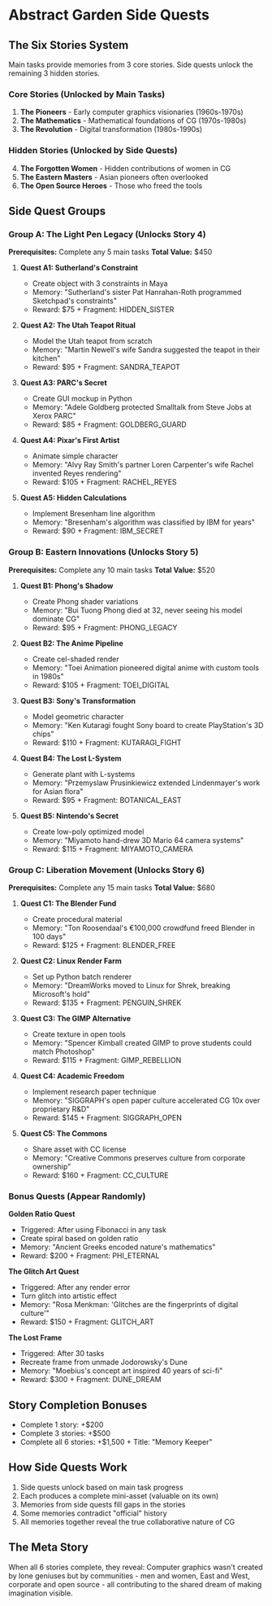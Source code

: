 # Abstract Garden Side Quests

## The Six Stories System

Main tasks provide memories from 3 core stories. Side quests unlock the remaining 3 hidden stories.

### Core Stories (Unlocked by Main Tasks)
1. **The Pioneers** - Early computer graphics visionaries (1960s-1970s)
2. **The Mathematics** - Mathematical foundations of CG (1970s-1980s)  
3. **The Revolution** - Digital transformation (1980s-1990s)

### Hidden Stories (Unlocked by Side Quests)
4. **The Forgotten Women** - Hidden contributions of women in CG
5. **The Eastern Masters** - Asian pioneers often overlooked
6. **The Open Source Heroes** - Those who freed the tools

## Side Quest Groups

### Group A: The Light Pen Legacy (Unlocks Story 4)
**Prerequisites:** Complete any 5 main tasks
**Total Value:** $450

1. **Quest A1: Sutherland's Constraint**
   - Create object with 3 constraints in Maya
   - Memory: "Sutherland's sister Pat Hanrahan-Roth programmed Sketchpad's constraints"
   - Reward: $75 + Fragment: HIDDEN_SISTER

2. **Quest A2: The Utah Teapot Ritual**
   - Model the Utah teapot from scratch
   - Memory: "Martin Newell's wife Sandra suggested the teapot in their kitchen"
   - Reward: $95 + Fragment: SANDRA_TEAPOT

3. **Quest A3: PARC's Secret**
   - Create GUI mockup in Python
   - Memory: "Adele Goldberg protected Smalltalk from Steve Jobs at Xerox PARC"
   - Reward: $85 + Fragment: GOLDBERG_GUARD

4. **Quest A4: Pixar's First Artist**
   - Animate simple character
   - Memory: "Alvy Ray Smith's partner Loren Carpenter's wife Rachel invented Reyes rendering"
   - Reward: $105 + Fragment: RACHEL_REYES

5. **Quest A5: Hidden Calculations**
   - Implement Bresenham line algorithm
   - Memory: "Bresenham's algorithm was classified by IBM for years"
   - Reward: $90 + Fragment: IBM_SECRET

### Group B: Eastern Innovations (Unlocks Story 5)
**Prerequisites:** Complete any 10 main tasks
**Total Value:** $520

1. **Quest B1: Phong's Shadow**
   - Create Phong shader variations
   - Memory: "Bui Tuong Phong died at 32, never seeing his model dominate CG"
   - Reward: $95 + Fragment: PHONG_LEGACY

2. **Quest B2: The Anime Pipeline**
   - Create cel-shaded render
   - Memory: "Toei Animation pioneered digital anime with custom tools in 1980s"
   - Reward: $105 + Fragment: TOEI_DIGITAL

3. **Quest B3: Sony's Transformation**
   - Model geometric character
   - Memory: "Ken Kutaragi fought Sony board to create PlayStation's 3D chips"
   - Reward: $110 + Fragment: KUTARAGI_FIGHT

4. **Quest B4: The Lost L-System**
   - Generate plant with L-systems
   - Memory: "Przemyslaw Prusinkiewicz extended Lindenmayer's work for Asian flora"
   - Reward: $95 + Fragment: BOTANICAL_EAST

5. **Quest B5: Nintendo's Secret**
   - Create low-poly optimized model
   - Memory: "Miyamoto hand-drew 3D Mario 64 camera systems"
   - Reward: $115 + Fragment: MIYAMOTO_CAMERA

### Group C: Liberation Movement (Unlocks Story 6)
**Prerequisites:** Complete any 15 main tasks
**Total Value:** $680

1. **Quest C1: The Blender Fund**
   - Create procedural material
   - Memory: "Ton Roosendaal's €100,000 crowdfund freed Blender in 100 days"
   - Reward: $125 + Fragment: BLENDER_FREE

2. **Quest C2: Linux Render Farm**
   - Set up Python batch renderer
   - Memory: "DreamWorks moved to Linux for Shrek, breaking Microsoft's hold"
   - Reward: $135 + Fragment: PENGUIN_SHREK

3. **Quest C3: The GIMP Alternative**
   - Create texture in open tools
   - Memory: "Spencer Kimball created GIMP to prove students could match Photoshop"
   - Reward: $115 + Fragment: GIMP_REBELLION

4. **Quest C4: Academic Freedom**
   - Implement research paper technique
   - Memory: "SIGGRAPH's open paper culture accelerated CG 10x over proprietary R&D"
   - Reward: $145 + Fragment: SIGGRAPH_OPEN

5. **Quest C5: The Commons**
   - Share asset with CC license
   - Memory: "Creative Commons preserves culture from corporate ownership"
   - Reward: $160 + Fragment: CC_CULTURE

### Bonus Quests (Appear Randomly)

**Golden Ratio Quest**
- Triggered: After using Fibonacci in any task
- Create spiral based on golden ratio
- Memory: "Ancient Greeks encoded nature's mathematics"
- Reward: $200 + Fragment: PHI_ETERNAL

**The Glitch Art Quest**
- Triggered: After any render error
- Turn glitch into artistic effect
- Memory: "Rosa Menkman: 'Glitches are the fingerprints of digital culture'"
- Reward: $150 + Fragment: GLITCH_ART

**The Lost Frame**
- Triggered: After 30 tasks
- Recreate frame from unmade Jodorowsky's Dune
- Memory: "Moebius's concept art inspired 40 years of sci-fi"
- Reward: $300 + Fragment: DUNE_DREAM

## Story Completion Bonuses

- Complete 1 story: +$200
- Complete 3 stories: +$500  
- Complete all 6 stories: +$1,500 + Title: "Memory Keeper"

## How Side Quests Work

1. Side quests unlock based on main task progress
2. Each produces a complete mini-asset (valuable on its own)
3. Memories from side quests fill gaps in the stories
4. Some memories contradict "official" history
5. All memories together reveal the true collaborative nature of CG

## The Meta Story

When all 6 stories complete, they reveal: Computer graphics wasn't created by lone geniuses but by communities - men and women, East and West, corporate and open source - all contributing to the shared dream of making imagination visible.
